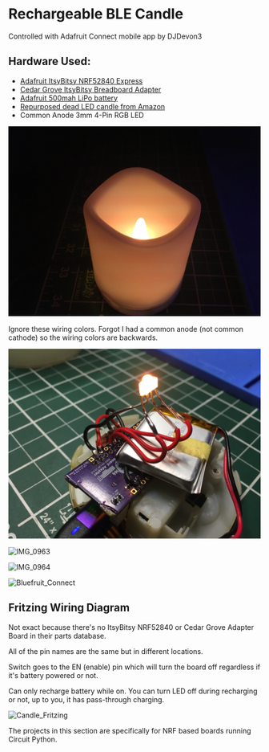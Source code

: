 # Rechargeable BLE Candle
Controlled with Adafruit Connect mobile app by DJDevon3

## Hardware Used:
- [Adafruit ItsyBitsy NRF52840 Express](https://www.adafruit.com/product/4481)
- [Cedar Grove ItsyBitsy Breadboard Adapter](https://github.com/CedarGroveStudios/ItsyBitsyBreadboardAdapter)
- [Adafruit 500mah LiPo battery](https://www.adafruit.com/product/1578)
- [Repurposed dead LED candle from Amazon](https://www.amazon.com/gp/product/B077WT8FKV)
- Common Anode 3mm 4-Pin RGB LED

![BLE Candle](https://raw.githubusercontent.com/DJDevon3/My_Circuit_Python_Projects/main/Boards/nrf/ItsyBitsy%20NRF52840%20Express/BLE%20Candle/Candle.jpg)

Ignore these wiring colors. Forgot I had a common anode (not common cathode) so the wiring colors are backwards.

![BLE Candle Wiring](https://raw.githubusercontent.com/DJDevon3/My_Circuit_Python_Projects/main/Boards/nrf/ItsyBitsy%20NRF52840%20Express/BLE%20Candle/Candle_Wiring.jpg)

![IMG_0963](https://github.com/DJDevon3/My_Circuit_Python_Projects/assets/49322231/64a7c783-afdc-409b-b8f6-2bb536821ba1)

![IMG_0964](https://github.com/DJDevon3/My_Circuit_Python_Projects/assets/49322231/3f2749fe-e61a-4156-8403-cd54f1c7534c)

![Bluefruit_Connect](https://github.com/DJDevon3/My_Circuit_Python_Projects/assets/49322231/2c49af98-d2c8-4f42-8c47-211fbf07a992)

## Fritzing Wiring Diagram
Not exact because there's no ItsyBitsy NRF52840 or Cedar Grove Adapter Board in their parts database. 

All of the pin names are the same but in different locations.

Switch goes to the EN (enable) pin which will turn the board off regardless if it's battery powered or not. 

Can only recharge battery while on. You can turn LED off during recharging or not, up to you, it has pass-through charging.

![Candle_Fritzing](https://github.com/DJDevon3/My_Circuit_Python_Projects/assets/49322231/b5f15513-a911-4709-99e3-c70a4253f7a0)

The projects in this section are specifically for NRF based boards running Circuit Python.
